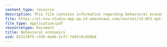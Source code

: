 ```yaml
---
content_type: resource
description: This file contains information regarding behavioral economics.
file: https://ol-ocw-studio-app-qa.s3.amazonaws.com/courses/15-053-optimization-methods-in-management-science-spring-2013/8131f0f5cf45de4b2cf77e0fc6cd50b8_MIT15_053S13_lec20-21.pdf
file_type: application/pdf
resourcetype: Document
title: Behavioral economics
uid: 8131f0f5-cf45-de4b-2cf7-7e0fc6cd50b8
---
```

